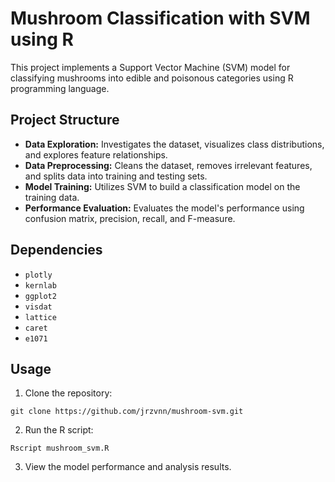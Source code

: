 # Mushroom Classification with SVM using R

This project implements a Support Vector Machine (SVM) model for classifying mushrooms into edible and poisonous categories using R programming language.

## Project Structure

- **Data Exploration:** Investigates the dataset, visualizes class distributions, and explores feature relationships.
- **Data Preprocessing:** Cleans the dataset, removes irrelevant features, and splits data into training and testing sets.
- **Model Training:** Utilizes SVM to build a classification model on the training data.
- **Performance Evaluation:** Evaluates the model's performance using confusion matrix, precision, recall, and F-measure.

## Dependencies

- `plotly`
- `kernlab`
- `ggplot2`
- `visdat`
- `lattice`
- `caret`
- `e1071`

## Usage

1. Clone the repository:

```
git clone https://github.com/jrzvnn/mushroom-svm.git
```

2. Run the R script:

```
Rscript mushroom_svm.R
```

3. View the model performance and analysis results.

